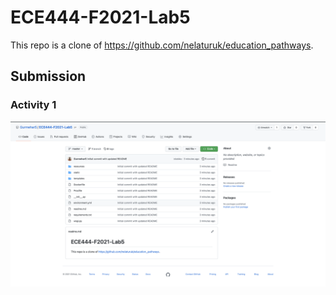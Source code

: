 # ECE444-F2021-Lab5

This repo is a clone of https://github.com/nelaturuk/education_pathways.

## Submission

### Activity 1

![activity 1 screenshot](./screenshots/Activity1.png)
